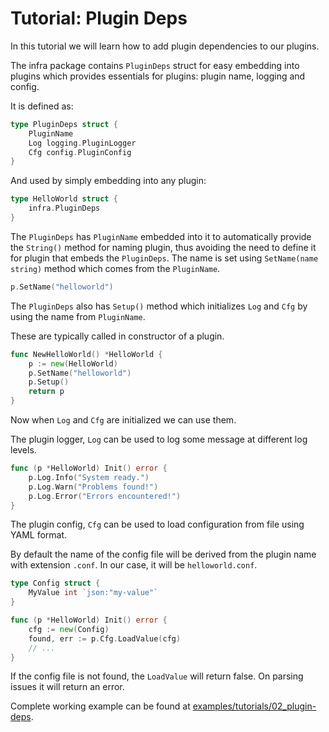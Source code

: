 # Tutorial: Plugin Deps

In this tutorial we will learn how to add plugin dependencies to our plugins.

The infra package contains `PluginDeps` struct for easy embedding into plugins 
which provides essentials for plugins: plugin name, logging and config. 

It is defined as:

```go
type PluginDeps struct {
	PluginName
	Log logging.PluginLogger
	Cfg config.PluginConfig
}
```

And used by simply embedding into any plugin:

```go
type HelloWorld struct {
	infra.PluginDeps
}
```

The `PluginDeps` has `PluginName` embedded into it to automatically provide 
the `String()` method for naming plugin, thus avoiding the need to define it for plugin
that embeds the `PluginDeps`. The name is set using `SetName(name string)` method which comes from
the `PluginName`.

```go
p.SetName("helloworld")
```

The `PluginDeps` also has `Setup()` method which initializes `Log` and `Cfg` by 
using the name from `PluginName`.

These are typically called in constructor of a plugin.

```go
func NewHelloWorld() *HelloWorld {
	p := new(HelloWorld)
	p.SetName("helloworld")
	p.Setup()
	return p
}
```

Now when `Log` and `Cfg` are initialized we can use them.

The plugin logger, `Log` can be used to log some message at different log levels.

```go
func (p *HelloWorld) Init() error {
	p.Log.Info("System ready.")
	p.Log.Warn("Problems found!")
	p.Log.Error("Errors encountered!")
}
```

The plugin config, `Cfg` can be used to load configuration from file using YAML format.

By default the name of the config file will be derived from the plugin name with extension `.conf`.
In our case, it will be `helloworld.conf`.

```go
type Config struct {
	MyValue int `json:"my-value"`
}

func (p *HelloWorld) Init() error {
	cfg := new(Config)
	found, err := p.Cfg.LoadValue(cfg)
	// ...
}
```

If the config file is not found, the `LoadValue` will return false. 
On parsing issues it will return an error.

Complete working example can be found at [examples/tutorials/02_plugin-deps](https://github.com/ligato/cn-infra/blob/master/examples/tutorials/02_plugin-deps).
